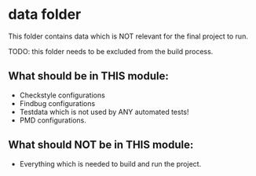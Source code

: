 # data folder

This folder contains data which is NOT relevant for the final project to run.

TODO: this folder needs to be excluded from the build process.

## What should be in THIS module:

* Checkstyle configurations
* Findbug configurations
* Testdata which is not used by ANY automated tests!
* PMD configurations.

## What should NOT be in THIS module:

* Everything which is needed to build and run the project.